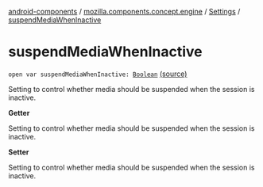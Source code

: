 [android-components](../../index.md) / [mozilla.components.concept.engine](../index.md) / [Settings](index.md) / [suspendMediaWhenInactive](./suspend-media-when-inactive.md)

# suspendMediaWhenInactive

`open var suspendMediaWhenInactive: `[`Boolean`](https://kotlinlang.org/api/latest/jvm/stdlib/kotlin/-boolean/index.html) [(source)](https://github.com/mozilla-mobile/android-components/blob/master/components/concept/engine/src/main/java/mozilla/components/concept/engine/Settings.kt#L148)

Setting to control whether media should be suspended when the session is inactive.

**Getter**

Setting to control whether media should be suspended when the session is inactive.

**Setter**

Setting to control whether media should be suspended when the session is inactive.


